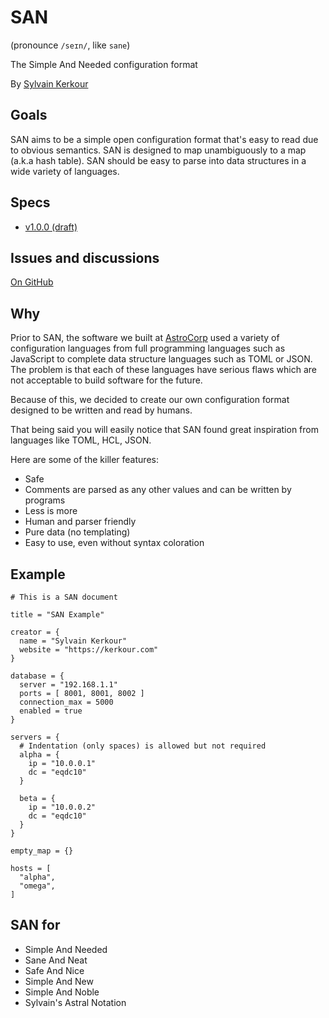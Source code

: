 # SAN

(pronounce `/seɪn/`, like `sane`)

The Simple And Needed configuration format

By <a href="https://kerkour.com" target="_blank" rel="noopener noreferrer">Sylvain Kerkour</a>

## Goals

SAN aims to be a simple open configuration format that's easy to read due to obvious semantics.
SAN is designed to map unambiguously to a map (a.k.a hash table).
SAN should be easy to parse into data structures in a wide variety of languages.



## Specs

* [v1.0.0 (draft)](versions/v1.0.0)



## Issues and discussions

<a href="https://github.com/astrocorp42/san/issues" target="_blank" rel="noopener noreferrer">On GitHub</a>


## Why

Prior to SAN, the software we built at [AstroCorp](https://astrocorp.net) used a variety of
configuration languages from full programming languages such as JavaScript to complete data structure
languages such as TOML or JSON. The problem is that each of these languages have serious flaws which are
not acceptable to build software for the future.

Because of this, we decided to create our own configuration format designed to be written and read
by humans.

That being said you will easily notice that SAN found great inspiration from languages like TOML,
HCL, JSON.

Here are some of the killer features:

* Safe
* Comments are parsed as any other values and can be written by programs
* Less is more
* Human and parser friendly
* Pure data (no templating)
* Easy to use, even without syntax coloration



## Example

```san
# This is a SAN document

title = "SAN Example"

creator = {
  name = "Sylvain Kerkour"
  website = "https://kerkour.com"
}

database = {
  server = "192.168.1.1"
  ports = [ 8001, 8001, 8002 ]
  connection_max = 5000
  enabled = true
}

servers = {
  # Indentation (only spaces) is allowed but not required
  alpha = {
    ip = "10.0.0.1"
    dc = "eqdc10"
  }

  beta = {
    ip = "10.0.0.2"
    dc = "eqdc10"
  }
}

empty_map = {}

hosts = [
  "alpha",
  "omega",
]
```

## SAN for

* Simple And Needed
* Sane And Neat
* Safe And Nice
* Simple And New
* Simple And Noble
* Sylvain's Astral Notation
